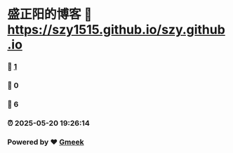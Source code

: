 # 盛正阳的博客 :link: https://szy1515.github.io/szy.github.io 
### :page_facing_up: [1](https://szy1515.github.io/szy.github.io/tag.html) 
### :speech_balloon: 0 
### :hibiscus: 6 
### :alarm_clock: 2025-05-20 19:26:14 
### Powered by :heart: [Gmeek](https://github.com/Meekdai/Gmeek)
